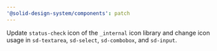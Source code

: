 ```yaml
---
'@solid-design-system/components': patch
---
```


Update `status-check` icon of the `_internal` icon library and change icon usage in `sd-textarea`, `sd-select`, `sd-combobox`, and `sd-input`.